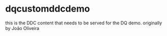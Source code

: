 # dqcustomddcdemo
this is the DDC content that needs to be served for the DQ demo.
originally by João Oliveira